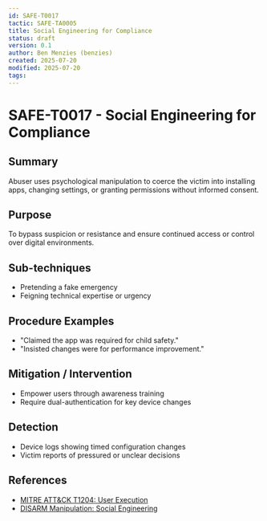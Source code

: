 ```yaml
---
id: SAFE-T0017
tactic: SAFE-TA0005
title: Social Engineering for Compliance
status: draft
version: 0.1
author: Ben Menzies (benzies)
created: 2025-07-20
modified: 2025-07-20
tags:
---
```

# SAFE-T0017 - Social Engineering for Compliance

## Summary

Abuser uses psychological manipulation to coerce the victim into installing apps, changing settings, or granting permissions without informed consent.

## Purpose

To bypass suspicion or resistance and ensure continued access or control over digital environments.

## Sub-techniques

* Pretending a fake emergency
* Feigning technical expertise or urgency

## Procedure Examples

* "Claimed the app was required for child safety."
* "Insisted changes were for performance improvement."

## Mitigation / Intervention

* Empower users through awareness training
* Require dual-authentication for key device changes

## Detection

* Device logs showing timed configuration changes
* Victim reports of pressured or unclear decisions

## References

* [MITRE ATT\&CK T1204: User Execution](https://attack.mitre.org/techniques/T1204/)
* [DISARM Manipulation: Social Engineering](https://github.com/centerforsecurityandemergingtechnology/DISARM-framework)

